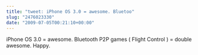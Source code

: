 ```yaml
---
title: "tweet: iPhone OS 3.0 = awesome. Bluetoo"
slug: "2476023330"
date: "2009-07-05T00:21:10+00:00"
---
```

iPhone OS 3.0 = awesome. Bluetooth P2P games ( Flight Control ) = double awesome. Happy.